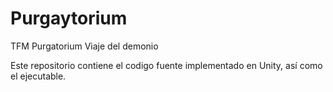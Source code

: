 # Purgaytorium
TFM Purgatorium Viaje del demonio 

Este repositorio contiene el codigo fuente implementado en Unity, así como el ejecutable.
